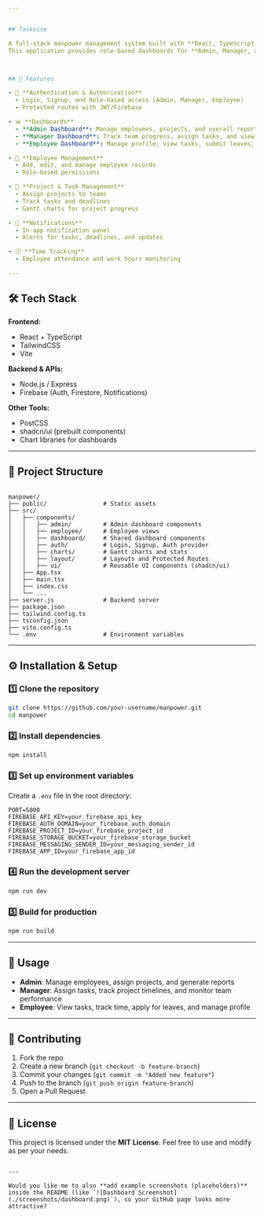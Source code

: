 ```yaml
---


## Taskvise

A full-stack manpower management system built with **React, TypeScript, TailwindCSS, Node.js, and Firebase**.  
This application provides role-based dashboards for **Admin, Manager, and Employee**, helping organizations streamline employee, project, and task management.



## 🚀 Features

- 🔐 **Authentication & Authorization**
  - Login, Signup, and Role-based access (Admin, Manager, Employee)
  - Protected routes with JWT/Firebase

- 📊 **Dashboards**
  - **Admin Dashboard**: Manage employees, projects, and overall reports
  - **Manager Dashboard**: Track team progress, assign tasks, and view reports
  - **Employee Dashboard**: Manage profile, view tasks, submit leaves, and time tracking

- 👥 **Employee Management**
  - Add, edit, and manage employee records
  - Role-based permissions

- 📂 **Project & Task Management**
  - Assign projects to teams
  - Track tasks and deadlines
  - Gantt charts for project progress

- 📢 **Notifications**
  - In-app notification panel
  - Alerts for tasks, deadlines, and updates

- 🕒 **Time Tracking**
  - Employee attendance and work hours monitoring

---
```


## 🛠️ Tech Stack

**Frontend:**
- React + TypeScript
- TailwindCSS
- Vite

**Backend & APIs:**
- Node.js / Express
- Firebase (Auth, Firestore, Notifications)

**Other Tools:**
- PostCSS
- shadcn/ui (prebuilt components)
- Chart libraries for dashboards

---

## 📁 Project Structure

```

manpower/
├── public/                # Static assets
├── src/
│   ├── components/
│   │   ├── admin/         # Admin dashboard components
│   │   ├── employee/      # Employee views
│   │   ├── dashboard/     # Shared dashboard components
│   │   ├── auth/          # Login, Signup, Auth provider
│   │   ├── charts/        # Gantt charts and stats
│   │   ├── layout/        # Layouts and Protected Routes
│   │   ├── ui/            # Reusable UI components (shadcn/ui)
│   ├── App.tsx
│   ├── main.tsx
│   ├── index.css
│   └── ...
├── server.js              # Backend server
├── package.json
├── tailwind.config.ts
├── tsconfig.json
├── vite.config.ts
└── .env                   # Environment variables

````

---

## ⚙️ Installation & Setup

### 1️⃣ Clone the repository
```bash
git clone https://github.com/your-username/manpower.git
cd manpower
````

### 2️⃣ Install dependencies

```bash
npm install
```

### 3️⃣ Set up environment variables

Create a `.env` file in the root directory:

```env
PORT=5000
FIREBASE_API_KEY=your_firebase_api_key
FIREBASE_AUTH_DOMAIN=your_firebase_auth_domain
FIREBASE_PROJECT_ID=your_firebase_project_id
FIREBASE_STORAGE_BUCKET=your_firebase_storage_bucket
FIREBASE_MESSAGING_SENDER_ID=your_messaging_sender_id
FIREBASE_APP_ID=your_firebase_app_id
```

### 4️⃣ Run the development server

```bash
npm run dev
```

### 5️⃣ Build for production

```bash
npm run build
```

---

## 📖 Usage

* **Admin**: Manage employees, assign projects, and generate reports
* **Manager**: Assign tasks, track project timelines, and monitor team performance
* **Employee**: View tasks, track time, apply for leaves, and manage profile

---

## 🤝 Contributing

1. Fork the repo
2. Create a new branch (`git checkout -b feature-branch`)
3. Commit your changes (`git commit -m "Added new feature"`)
4. Push to the branch (`git push origin feature-branch`)
5. Open a Pull Request

---

## 📜 License

This project is licensed under the **MIT License**.
Feel free to use and modify as per your needs.

```

---

Would you like me to also **add example screenshots (placeholders)** inside the README (like `![Dashboard Screenshot](./screenshots/dashboard.png)`), so your GitHub page looks more attractive?
```

